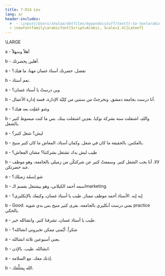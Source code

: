 ```yaml
---
title: 7-D14 Lev
lang: ar
header-includes:
  #  - \input{/Users/xhalaa/dotfiles/mypandocstuff/texttt-to-textarabic.tex}
  - \newfontfamily\arabicfont[Script=Arabic, Scale=1.4]{Lateef}
---
```




\LARGE

a - أهلاً وسهلاً

b - أهلين بِحضرتك.

a - تفضل. حضرتك أستاذ غسان مهنا، ما هيك؟

b - نعم أستاذ.

a - وين درستْ يا أستاذ غسان؟

b - أنا درست بجامعة دمشق. وتخرجتْ من سنتين من كِليّة الإدارة، قسة إدارة الأعمال. 

a - وشو عَمَلِت بعد هيك؟

b - واللهِ، اشتغلت سنة بشركة نوكيا. بعدِين اشتغلت ببنك. بس ما كنت مبسوط كتير بالشغل.

a - ليش؟ شغل كتير؟

b - بالعكس. بالحقيقة ما كان في شغل. وكمان أستاذ، المعاش ما كان كتير منيح.

a - طيب ليش بدك تشتغل بشركتنا؟ مشان المعاش؟

b - لالا. أنا بحب الشغل كتير. وسمعتْ كتير عن شركتكُن من زميلي بالجامعة، وهو موظف عند حضرتكن.

a - شو إسمُه زميلك؟

b - اسمه أحمد الكيلاني، وهو بيشتغل بقسم الـmarketing.

a - إيه إيه. الأستاذ أحمد موظف ممتاز. طيب يا أستاذ غسان، وكيفك بالإنكليزي؟

b - Good. يعني درست أنكليزي بالجامعة، بقرى كتير منيح بس بدي شوية practice بالحكي.

a - طيب يا أستاذ غسان، تشرفنا كتير. وانشالله خير.

b - شكراً. أيْمتى ممكن تخبروني انشالله؟

a - يعني أسبوعين تلاتة انشالله.

b - انشالله. طيب. بالإذن.

a - إذنك معك. مع السلامة.

b - الله يِسَلِّمَك.
